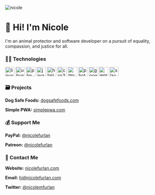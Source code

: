 ![nicole](https://nicolefurlan.com/share.jpg)

# 👋 Hi! I'm Nicole
I'm an animal protector and software developer on a pursuit of equality, compassion, and justice for all.

### 👩‍💻 Technologies

<p align="left">
<img src="https://devicons.github.io/devicon/devicon.git/icons/linux/linux-original.svg" alt="linux" width="30" height="30"/>
<img src="https://devicons.github.io/devicon/devicon.git/icons/ubuntu/ubuntu-plain-wordmark.svg" alt="ubuntu" width="30" height="30"/>
<img src="https://devicons.github.io/devicon/devicon.git/icons/php/php-original.svg" alt="php" width="30" height="30"/>
<img src="https://devicons.github.io/devicon/devicon.git/icons/javascript/javascript-original.svg" alt="javascript" width="30" height="30"/>
<img src="https://devicons.github.io/devicon/devicon.git/icons/html5/html5-original-wordmark.svg" alt="html5" width="30" height="30"/>
<img src="https://devicons.github.io/devicon/devicon.git/icons/css3/css3-original-wordmark.svg" alt="css3" width="30" height="30"/>
<img src="https://devicons.github.io/devicon/devicon.git/icons/mysql/mysql-original-wordmark.svg" alt="mysql" width="30" height="30"/>
<img src="https://devicons.github.io/devicon/devicon.git/icons/photoshop/photoshop-line.svg" alt="photoshop" width="30" height="30"/>
<img src="https://devicons.github.io/devicon/devicon.git/icons/google/google-original.svg" alt="google" width="30" height="30"/>
<img src="https://devicons.github.io/devicon/devicon.git/icons/wordpress/wordpress-original.svg" alt="wordpress" width="30" height="30"/>
<img src="https://devicons.github.io/devicon/devicon.git/icons/slack/slack-original.svg" alt="slack" width="30" height="30"/>
</p>

### 🗃️ Projects

**Dog Safe Foods:** [dogsafefoods.com](https://dogsafefoods.com)

**Simple PWA:** [simplepwa.com](https://simplepwa.com)

### 💰 Support Me

**PayPal:** [@nicolefurlan](https://www.paypal.com/cgi-bin/webscr?cmd=_s-xclick&hosted_button_id=FACW2AMWGLZ6S&source=url)

**Patreon:** [@nicolefurlan](https://patreon.com/nicolefurlan)

### 💬 Contact Me

**Website:** [nicolefurlan.com](https://nicolefurlan.com)

**Email:** [hi@nicolefurlan.com](mailto:hi@nicolefurlan.com)

**Twitter:** [@nicolemfurlan](https://twitter.com/nicolemfurlan)
